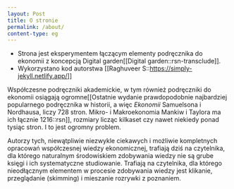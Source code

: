 ```yaml
---
layout: Post
title: O stronie
permalink: /about/
content-type: eg
---
```


- Strona jest eksperymentem łączącym elementy podręcznika do ekonomii z koncepcją Digital garden[[Digital garden::rsn-transclude]].
- Wykorzystano kod autorstwa [[Raghuveer S::https://simply-jekyll.netlify.app/]]

Współczesne podręczniki akademickie, w tym również podręczniki do ekonomii osiągają ogromne[[Ostatnie wydanie prawdopodobnie najbardziej popularnego  podręcznika w historii, a więc *Ekonomii* Samuelsona i Nordhausa, liczy 728 stron. Mikro- i Makroekonomia Mankiw i Taylora ma ich łącznie 1216::rsn]], rozmiary licząc kilkaset czy nawet niekiedy ponad tysiąc stron. I to jest ogromny problem.

Autorzy tych, niewątpliwie niezwykle ciekawych i możliwie kompletnych opracowań współczesnej wiedzy ekonomicznej, trafiają dziś na czytelnika, dla którego naturalnym środowiskiem zdobywania wiedzy nie są grube księgi i ich systematyczne studiowanie. Trafiają na czytelnika, dla którego nieodłącznym elementem w procesie zdobywania wiedzy jest klikanie, przeglądanie (skimming) i mieszanie rozrywki z poznaniem. 






